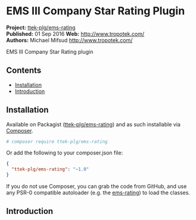 # EMS III Company Star Rating Plugin

__Project:__ [ttek-plg/ems-rating](http://packagist.org/packages/ttek-plg/ems-rating)  
__Published:__ 01 Sep 2016
__Web:__ <http://www.tropotek.com/>  
__Authors:__ Michael Mifsud <http://www.tropotek.com/>  
  
EMS III Company Star Rating plugin

## Contents

- [Installation](#installation)
- [Introduction](#introduction)


## Installation

Available on Packagist ([ttek-plg/ems-rating](http://packagist.org/packages/ttek-plg/ems-rating))
and as such installable via [Composer](http://getcomposer.org/).

```bash
# composer require ttek-plg/ems-rating
```

Or add the following to your composer.json file:

```json
{
  "ttek-plg/ems-rating": "~1.0"
}
```

If you do not use Composer, you can grab the code from GitHub, and use any
PSR-0 compatible autoloader (e.g. the [ems-rating](https://github.com/tropotek/ems-rating))
to load the classes.

## Introduction





  
  